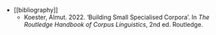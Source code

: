 - [[bibliography]]
	- Koester, Almut. 2022. ‘Building Small Specialised Corpora’. In *The Routledge Handbook of Corpus Linguistics*, 2nd ed. Routledge.